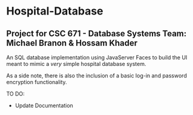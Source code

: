 # Hospital-Database
Project for CSC 671 - Database Systems
Team: Michael Branon & Hossam Khader
---------------------------------------------
An SQL database implementation using JavaServer Faces to build the UI meant to mimic a *very* simple hospital database system.

As a side note, there is also the inclusion of a basic log-in and password encryption functionality. 

TO DO:
  * Update Documentation
